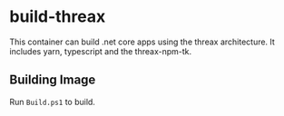 # build-threax
This container can build .net core apps using the threax architecture. It includes yarn, typescript and the threax-npm-tk.

## Building Image
Run `Build.ps1` to build.